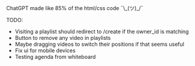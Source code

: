 ChatGPT made like 85% of the html/css code ¯\\\_(ツ)\_\/¯

TODO:
* Visiting a playlist should redirect to /create if the owner_id is matching
* Button to remove any video in playlists
* Maybe dragging videos to switch their positions if that seems useful
* Fix ui for mobile devices
* Testing agenda from whiteboard
